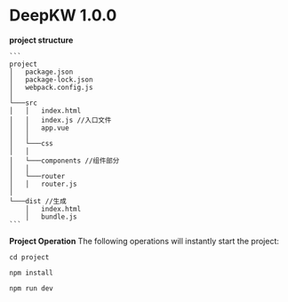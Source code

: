 # DeepKW 1.0.0

**project structure**

    ```
    project
    │   package.json    
    │   package-lock.json
    │   webpack.config.js
    │
    └───src
    │   │   index.html
    │   │   index.js //入口文件
    │   │   app.vue
    │   │
    │   └───css
    │   │
    │   └───components //组件部分
    │   │
    │   └───router
    │   │   router.js 
    │   
    └───dist //生成
        │   index.html
        │   bundle.js
    ```


**Project Operation**
The following operations will instantly start the project:
```
cd project

npm install

npm run dev

```